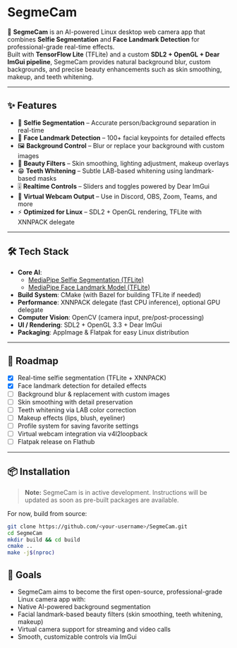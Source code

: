# SegmeCam

🎥 **SegmeCam** is an AI-powered Linux desktop web camera app that combines **Selfie Segmentation** and **Face Landmark Detection** for professional-grade real-time effects.  
Built with **TensorFlow Lite** (TFLite) and a custom **SDL2 + OpenGL + Dear ImGui pipeline**, SegmeCam provides natural background blur, custom backgrounds, and precise beauty enhancements such as skin smoothing, makeup, and teeth whitening.

---

## ✨ Features
- 🤖 **Selfie Segmentation** – Accurate person/background separation in real-time
- 📍 **Face Landmark Detection** – 100+ facial keypoints for detailed effects
- 🖼️ **Background Control** – Blur or replace your background with custom images
- 💄 **Beauty Filters** – Skin smoothing, lighting adjustment, makeup overlays
- 😁 **Teeth Whitening** – Subtle LAB-based whitening using landmark-based masks
- 🎚️ **Realtime Controls** – Sliders and toggles powered by Dear ImGui
- 🎥 **Virtual Webcam Output** – Use in Discord, OBS, Zoom, Teams, and more
- ⚡ **Optimized for Linux** – SDL2 + OpenGL rendering, TFLite with XNNPACK delegate

---

## 🛠️ Tech Stack
- **Core AI**:  
  - [MediaPipe Selfie Segmentation (TFLite)](https://developers.google.com/mediapipe)  
  - [MediaPipe Face Landmark Model (TFLite)](https://developers.google.com/mediapipe/solutions/vision/face_landmarker)
- **Build System**: CMake (with Bazel for building TFLite if needed)
- **Performance**: XNNPACK delegate (fast CPU inference), optional GPU delegate
- **Computer Vision**: OpenCV (camera input, pre/post-processing)
- **UI / Rendering**: SDL2 + OpenGL 3.3 + Dear ImGui
- **Packaging**: AppImage & Flatpak for easy Linux distribution

---

## 🚀 Roadmap
- [x] Real-time selfie segmentation (TFLite + XNNPACK)
- [x] Face landmark detection for detailed effects
- [ ] Background blur & replacement with custom images
- [ ] Skin smoothing with detail preservation
- [ ] Teeth whitening via LAB color correction
- [ ] Makeup effects (lips, blush, eyeliner)
- [ ] Profile system for saving favorite settings
- [ ] Virtual webcam integration via v4l2loopback
- [ ] Flatpak release on Flathub

---

## 📦 Installation
> **Note:** SegmeCam is in active development. Instructions will be updated as soon as pre-built packages are available.

For now, build from source:

```bash
git clone https://github.com/<your-username>/SegmeCam.git
cd SegmeCam
mkdir build && cd build
cmake ..
make -j$(nproc)
```

## 🎯 Goals

- SegmeCam aims to become the first open-source, professional-grade Linux camera app with:
- Native AI-powered background segmentation
- Facial landmark-based beauty filters (skin smoothing, teeth whitening, makeup)
- Virtual camera support for streaming and video calls
- Smooth, customizable controls via ImGui